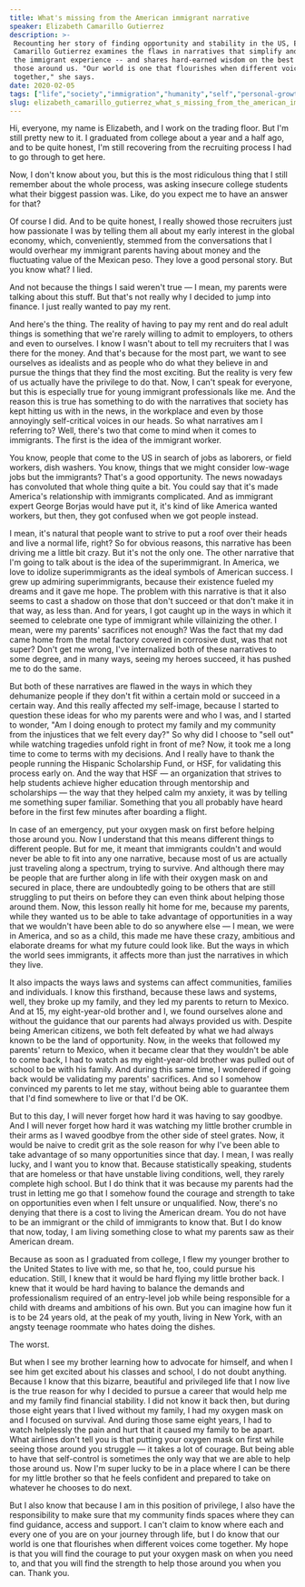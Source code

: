 ```yaml
---
title: What's missing from the American immigrant narrative
speaker: Elizabeth Camarillo Gutierrez
description: >-
 Recounting her story of finding opportunity and stability in the US, Elizabeth
 Camarillo Gutierrez examines the flaws in narratives that simplify and idealize
 the immigrant experience -- and shares hard-earned wisdom on the best way to help
 those around us. "Our world is one that flourishes when different voices come
 together," she says.
date: 2020-02-05
tags: ["life","society","immigration","humanity","self","personal-growth"]
slug: elizabeth_camarillo_gutierrez_what_s_missing_from_the_american_immigrant_narrative
---
```


Hi, everyone, my name is Elizabeth, and I work on the trading floor. But I'm still pretty
new to it. I graduated from college about a year and a half ago, and to be quite honest,
I'm still recovering from the recruiting process I had to go through to get
here.

Now, I don't know about you, but this is the most ridiculous thing that I still remember
about the whole process, was asking insecure college students what their biggest passion
was. Like, do you expect me to have an answer for that?

Of course I did. And to be quite honest, I really showed those recruiters just how
passionate I was by telling them all about my early interest in the global economy, which,
conveniently, stemmed from the conversations that I would overhear my immigrant parents
having about money and the fluctuating value of the Mexican peso. They love a good
personal story. But you know what? I lied.

And not because the things I said weren't true — I mean, my parents were talking about
this stuff. But that's not really why I decided to jump into finance. I just really wanted
to pay my rent.

And here's the thing. The reality of having to pay my rent and do real adult things is
something that we're rarely willing to admit to employers, to others and even to
ourselves. I know I wasn't about to tell my recruiters that I was there for the money. And
that's because for the most part, we want to see ourselves as idealists and as people who
do what they believe in and pursue the things that they find the most exciting. But the
reality is very few of us actually have the privilege to do that. Now, I can't speak for
everyone, but this is especially true for young immigrant professionals like me. And the
reason this is true has something to do with the narratives that society has kept hitting
us with in the news, in the workplace and even by those annoyingly self-critical voices in
our heads. So what narratives am I referring to? Well, there's two that come to mind when
it comes to immigrants. The first is the idea of the immigrant worker.

You know, people that come to the US in search of jobs as laborers, or field workers, dish
washers. You know, things that we might consider low-wage jobs but the immigrants? That's
a good opportunity. The news nowadays has convoluted that whole thing quite a bit. You
could say that it's made America's relationship with immigrants complicated. And as
immigrant expert George Borjas would have put it, it's kind of like America wanted
workers, but then, they got confused when we got people instead.

I mean, it's natural that people want to strive to put a roof over their heads and live a
normal life, right? So for obvious reasons, this narrative has been driving me a little
bit crazy. But it's not the only one. The other narrative that I'm going to talk about is
the idea of the superimmigrant. In America, we love to idolize superimmigrants as the
ideal symbols of American success. I grew up admiring superimmigrants, because their
existence fueled my dreams and it gave me hope. The problem with this narrative is that it
also seems to cast a shadow on those that don't succeed or that don't make it in that way,
as less than. And for years, I got caught up in the ways in which it seemed to celebrate
one type of immigrant while villainizing the other. I mean, were my parents' sacrifices
not enough? Was the fact that my dad came home from the metal factory covered in corrosive
dust, was that not super? Don't get me wrong, I've internalized both of these narratives to
some degree, and in many ways, seeing my heroes succeed, it has pushed me to do the
same.

But both of these narratives are flawed in the ways in which they dehumanize people if
they don't fit within a certain mold or succeed in a certain way. And this really affected
my self-image, because I started to question these ideas for who my parents were and who I
was, and I started to wonder, "Am I doing enough to protect my family and my community
from the injustices that we felt every day?" So why did I choose to "sell out" while
watching tragedies unfold right in front of me? Now, it took me a long time to come to
terms with my decisions. And I really have to thank the people running the Hispanic
Scholarship Fund, or HSF, for validating this process early on. And the way that HSF — an
organization that strives to help students achieve higher education through mentorship and
scholarships — the way that they helped calm my anxiety, it was by telling me something
super familiar. Something that you all probably have heard before in the first few minutes
after boarding a flight.

In case of an emergency, put your oxygen mask on first before helping those around you. Now
I understand that this means different things to different people. But for me, it meant
that immigrants couldn't and would never be able to fit into any one narrative, because
most of us are actually just traveling along a spectrum, trying to survive. And although
there may be people that are further along in life with their oxygen mask on and secured
in place, there are undoubtedly going to be others that are still struggling to put theirs
on before they can even think about helping those around them. Now, this lesson really hit
home for me, because my parents, while they wanted us to be able to take advantage of
opportunities in a way that we wouldn't have been able to do so anywhere else — I mean, we
were in America, and so as a child, this made me have these crazy, ambitious and elaborate
dreams for what my future could look like. But the ways in which the world sees immigrants,
it affects more than just the narratives in which they live.

It also impacts the ways laws and systems can affect communities, families and
individuals. I know this firsthand, because these laws and systems, well, they broke up my
family, and they led my parents to return to Mexico. And at 15, my eight-year-old brother
and I, we found ourselves alone and without the guidance that our parents had always
provided us with. Despite being American citizens, we both felt defeated by what we had
always known to be the land of opportunity. Now, in the weeks that followed my parents'
return to Mexico, when it became clear that they wouldn't be able to come back, I had to
watch as my eight-year-old brother was pulled out of school to be with his family. And
during this same time, I wondered if going back would be validating my parents'
sacrifices. And so I somehow convinced my parents to let me stay, without being able to
guarantee them that I'd find somewhere to live or that I'd be OK.

But to this day, I will never forget how hard it was having to say goodbye. And I will
never forget how hard it was watching my little brother crumble in their arms as I waved
goodbye from the other side of steel grates. Now, it would be naive to credit grit as the
sole reason for why I've been able to take advantage of so many opportunities since that
day. I mean, I was really lucky, and I want you to know that. Because statistically
speaking, students that are homeless or that have unstable living conditions, well, they
rarely complete high school. But I do think that it was because my parents had the trust
in letting me go that I somehow found the courage and strength to take on opportunities
even when I felt unsure or unqualified. Now, there's no denying that there is a cost to
living the American dream. You do not have to be an immigrant or the child of immigrants
to know that. But I do know that now, today, I am living something close to what my
parents saw as their American dream.

Because as soon as I graduated from college, I flew my younger brother to the United
States to live with me, so that he, too, could pursue his education. Still, I knew that it
would be hard flying my little brother back. I knew that it would be hard having to
balance the demands and professionalism required of an entry-level job while being
responsible for a child with dreams and ambitions of his own. But you can imagine how fun
it is to be 24 years old, at the peak of my youth, living in New York, with an angsty
teenage roommate who hates doing the dishes.

The worst.

But when I see my brother learning how to advocate for himself, and when I see him get
excited about his classes and school, I do not doubt anything. Because I know that this
bizarre, beautiful and privileged life that I now live is the true reason for why I
decided to pursue a career that would help me and my family find financial stability. I did
not know it back then, but during those eight years that I lived without my family, I had
my oxygen mask on and I focused on survival. And during those same eight years, I had to
watch helplessly the pain and hurt that it caused my family to be apart. What airlines
don't tell you is that putting your oxygen mask on first while seeing those around you
struggle — it takes a lot of courage. But being able to have that self-control is
sometimes the only way that we are able to help those around us. Now I'm super lucky to be
in a place where I can be there for my little brother so that he feels confident and
prepared to take on whatever he chooses to do next.

But I also know that because I am in this position of privilege, I also have the
responsibility to make sure that my community finds spaces where they can find guidance,
access and support. I can't claim to know where each and every one of you are on your
journey through life, but I do know that our world is one that flourishes when different
voices come together. My hope is that you will find the courage to put your oxygen mask on
when you need to, and that you will find the strength to help those around you when you
can. Thank you.

<!--
ad_duration=3.33
comment_count=18
event="TED@WellsFargo"
external_start_time=0
has_talk_citation=1
intro_duration=11.82
is_subtitle_required="False"
is_talk_featured="True"
language="en"
language_swap="False"
native_language="en"
number_of_related_talks=6
number_of_speakers=1
number_of_subtitled_videos=7
number_of_tags=6
number_of_talk_download_languages=7
number_of_talk_more_resources=0
number_of_talk_recommendations=1
number_of_talks_take_actions=3
post_ad_duration=0.83
published_timestamp="2020-04-21 14:55:25"
recording_date="2020-02-05"
speaker_description="Analyst"
speaker_is_published=1
speaker_name="Elizabeth Camarillo Gutierrez"
talk_more_resources=[]
talk_name="What's missing from the American immigrant narrative"
talk_recommendations_blurb="More resources curated by Elizabeth Camarillo Gutierrez"
talks_tags=["life","society","immigration","humanity","self","personal-growth"]
url_audio="https://download.ted.com/talks/ElizabethCamarilloGutierrez_2020S.mp3?apikey=acme-roadrunner"
url_photo_speaker="https://pe.tedcdn.com/images/ted/6b7863d5b2606ba351fda31058795f7b54090826_254x191.jpg"
url_photo_talk="https://s3.amazonaws.com/talkstar-photos/uploads/1a958551-153d-4435-80e9-45fc32cddc5a/ElizabethCamarilloGutierrez_2020S-embed.jpg"
url_webpage="https://www.ted.com/talks/elizabeth_camarillo_gutierrez_what_s_missing_from_the_american_immigrant_narrative"
video_type_name="TED Institute Talk"
-->